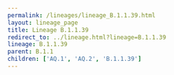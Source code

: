 ```yaml
---
permalink: /lineages/lineage_B.1.1.39.html
layout: lineage_page
title: Lineage B.1.1.39
redirect_to: ../lineage.html?lineage=B.1.1.39
lineage: B.1.1.39
parent: B.1.1
children: ['AQ.1', 'AQ.2', 'B.1.1.39']
---
```

